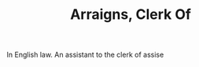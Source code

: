---
title: Arraigns, Clerk Of
permalink: "/definitions/arraigns-clerk-of.html"
body: In English law. An assistant to the clerk of assise
published_at: '2018-07-07'
layout: post
---